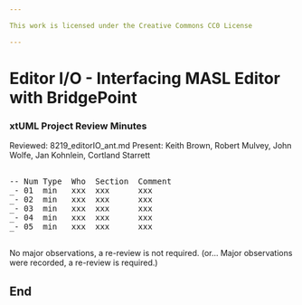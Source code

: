 ```yaml
---

This work is licensed under the Creative Commons CC0 License

---
```


# Editor I/O - Interfacing MASL Editor with BridgePoint
### xtUML Project Review Minutes

Reviewed:  8219_editorIO_ant.md
Present:  Keith Brown, Robert Mulvey, John Wolfe, Jan Kohnlein, Cortland Starrett

<pre>

-- Num Type  Who  Section  Comment
_- 01  min   xxx  xxx      xxx
_- 02  min   xxx  xxx      xxx
_- 03  min   xxx  xxx      xxx
_- 04  min   xxx  xxx      xxx
_- 05  min   xxx  xxx      xxx

</pre>
   
No major observations, a re-review is not required.
(or... Major observations were recorded, a re-review is required.)


End
---
